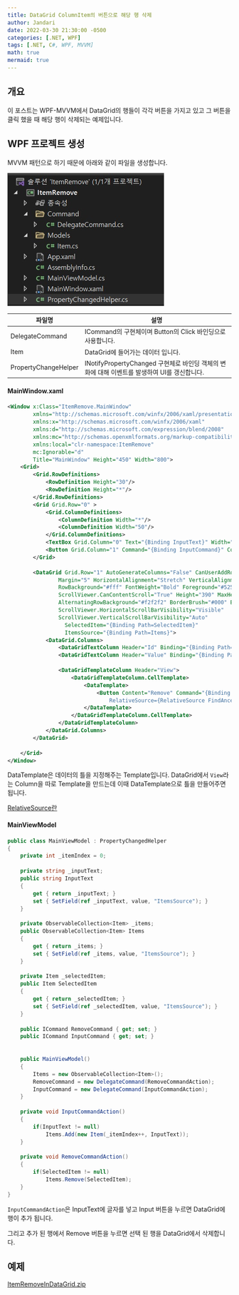 ```yaml
---
title: DataGrid ColumnItem의 버튼으로 해당 행 삭제
author: Jandari
date: 2022-03-30 21:30:00 -0500
categories: [.NET, WPF]
tags: [.NET, C#, WPF, MVVM]
math: true
mermaid: true
---
```


## 개요

이 포스트는 WPF-MVVM에서 DataGrid의 행들이 각각 버튼을 가지고 있고 그 버튼을 클릭 했을 때 해당 행이 삭제되는 예제입니다.

## WPF 프로젝트 생성

MVVM 패턴으로 하기 때문에 아래와 같이 파일을 생성합니다.

![](/assets/img/post/2022-03-30-wpf-RemoveItem-In-DataGrid/1.jpg)

|파일명|설명|
|-|-|
|DelegateCommand|ICommand의 구현체이며 Button의 Click 바인딩으로 사용합니다.|
|Item|DataGrid에 들어가는 데이터 입니다.|
|PropertyChangeHelper|INotifyPropertyChanged 구현체로 바인딩 객체의 변화에 대해 이벤트를 발생하여 UI를 갱신합니다.|

#### MainWindow.xaml

```xml
<Window x:Class="ItemRemove.MainWindow"
        xmlns="http://schemas.microsoft.com/winfx/2006/xaml/presentation"
        xmlns:x="http://schemas.microsoft.com/winfx/2006/xaml"
        xmlns:d="http://schemas.microsoft.com/expression/blend/2008"
        xmlns:mc="http://schemas.openxmlformats.org/markup-compatibility/2006"
        xmlns:local="clr-namespace:ItemRemove"
        mc:Ignorable="d"
        Title="MainWindow" Height="450" Width="800">
    <Grid>
        <Grid.RowDefinitions>
            <RowDefinition Height="30"/>
            <RowDefinition Height="*"/>
        </Grid.RowDefinitions>
        <Grid Grid.Row="0" >
            <Grid.ColumnDefinitions>
                <ColumnDefinition Width="*"/>
                <ColumnDefinition Width="50"/>
            </Grid.ColumnDefinitions>
            <TextBox Grid.Column="0" Text="{Binding InputText}" Width="Auto"/>
            <Button Grid.Column="1" Command="{Binding InputCommand}" Content="Input" Width="50" />
        </Grid>

        <DataGrid Grid.Row="1" AutoGenerateColumns="False" CanUserAddRows="False"
                Margin="5" HorizontalAlignment="Stretch" VerticalAlignment="Stretch"
                RowBackground="#fff" FontWeight="Bold" Foreground="#525252"
                ScrollViewer.CanContentScroll="True" Height="390" MaxHeight="390"
                AlternatingRowBackground="#f2f2f2" BorderBrush="#000" BorderThickness="1"
                ScrollViewer.HorizontalScrollBarVisibility="Visible"
                ScrollViewer.VerticalScrollBarVisibility="Auto"
                  SelectedItem="{Binding Path=SelectedItem}"
                  ItemsSource="{Binding Path=Items}">
            <DataGrid.Columns>
                <DataGridTextColumn Header="Id" Binding="{Binding Path='Id'}" IsReadOnly="True"/>
                <DataGridTextColumn Header="Value" Binding="{Binding Path='Value'}" IsReadOnly="True"/>

                <DataGridTemplateColumn Header="View">
                    <DataGridTemplateColumn.CellTemplate>
                        <DataTemplate>
                            <Button Content="Remove" Command="{Binding Path=DataContext.RemoveCommand, 
                                RelativeSource={RelativeSource FindAncestor, AncestorType={x:Type DataGrid}}}"/>
                        </DataTemplate>
                    </DataGridTemplateColumn.CellTemplate>
                </DataGridTemplateColumn>
            </DataGrid.Columns>
        </DataGrid>

    </Grid>
</Window>

```

DataTemplate은 데이터의 틀을 지정해주는 Template입니다. DataGrid에서 `View`라는 Column을 따로 Template을 만드는데 이때 DataTemplate으로 틀을 만들어주면 됩니다.

[RelativeSource란](/posts/wpf-RelativeSource/)

#### MainViewModel

```cs
public class MainViewModel : PropertyChangedHelper
{
    private int _itemIndex = 0;

    private string _inputText;
    public string InputText
    {
        get { return _inputText; }
        set { SetField(ref _inputText, value, "ItemsSource"); }
    }

    private ObservableCollection<Item> _items;
    public ObservableCollection<Item> Items
    {
        get { return _items; }
        set { SetField(ref _items, value, "ItemsSource"); }
    }

    private Item _selectedItem;
    public Item SelectedItem
    {
        get { return _selectedItem; }
        set { SetField(ref _selectedItem, value, "ItemsSource"); }
    }

    public ICommand RemoveCommand { get; set; }
    public ICommand InputCommand { get; set; }
    

    public MainViewModel()
    {
        Items = new ObservableCollection<Item>();
        RemoveCommand = new DelegateCommand(RemoveCommandAction);
        InputCommand = new DelegateCommand(InputCommandAction);
    }

    private void InputCommandAction()
    {
        if(InputText != null)
            Items.Add(new Item(_itemIndex++, InputText));
    }

    private void RemoveCommandAction()
    {
        if(SelectedItem != null)
            Items.Remove(SelectedItem);
    }
}
```

`InputCommandAction`은 InputText에 글자를 넣고 Input 버튼을 누르면 DataGrid에 행이 추가 됩니다.

그리고 추가 된 행에서 Remove 버튼을 누르면 선택 된 행을 DataGrid에서 삭제합니다.

## 예제

[ItemRemoveInDataGrid.zip](/assets/img/post/2022-03-30-wpf-RemoveItem-In-DataGrid/ItemRemoveInDataGrid.zip)